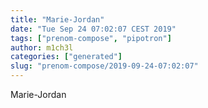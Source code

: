 ```yaml
---
title: "Marie-Jordan"
date: "Tue Sep 24 07:02:07 CEST 2019"
tags: ["prenom-compose", "pipotron"]
author: m1ch3l
categories: ["generated"]
slug: "prenom-compose/2019-09-24-07:02:07"
---
```


Marie-Jordan
